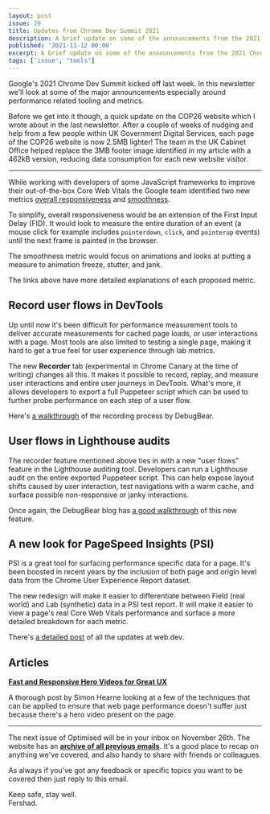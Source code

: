 ```yaml
---
layout: post
issue: 29
title: Updates from Chrome Dev Summit 2021
description: A brief update on some of the announcements from the 2021 Chrome Dev Summit, and how they relate to web performance.
published: '2021-11-12 00:00'
excerpt: A brief update on some of the announcements from the 2021 Chrome Dev Summit, and how they relate to web performance.
tags: ['issue', "tools"]
---
```

<!-- # Updates from Chrome Dev Summit 2021 -->

Google's 2021 Chrome Dev Summit kicked off last week. In this newsletter we'll look at some of the major announcements especially around performance related tooling and metrics.

Before we get into it though, a quick update on the COP26 website which I wrote about in the last newsletter. After a couple of weeks of nudging and help from a few people within UK Government Digital Services, each page of the COP26 website is now 2.5MB lighter! The team in the UK Cabinet Office helped replace the 3MB footer image identified in my article with a 462kB version, reducing data consumption for each new website visitor.

***

<!-- ## Seeking opinions for possible new web vital metrics -->

While working with developers of some JavaScript frameworks to improve their out-of-the-box Core Web Vitals the Google team identified two new metrics [overall responsiveness](https://web.dev/responsiveness/) and [smoothness](https://web.dev/smoothness/). 

To simplify, overall responsiveness would be an extension of the First Input Delay (FID). It would look to measure the entire duration of an event (a mouse click for example includes `pointerdown`, `click`, and `pointerup` events) until the next frame is painted in the browser.

The smoothness metric would focus on animations and looks at putting a measure to animation freeze, stutter, and jank.

The links above have more detailed explanations of each proposed metric. 

## Record user flows in DevTools

Up until now it's been difficult for performance measurement tools to deliver accurate measurements for cached page loads, or user interactions with a page. Most tools are also limited to testing a single page, making it hard to get a true feel for user experience through lab metrics.

The new **Recorder** tab (experimental in Chrome Canary at the time of writing) changes all this. It makes it possible to record, replay, and measure user interactions and entire user journeys in DevTools. What's more, it allows developers to export a full Puppeteer script which can be used to further probe performance on each step of a user flow.

Here's [a walkthrough](https://www.debugbear.com/blog/chrome-devtools-user-flow-recorder) of the recording process by DebugBear.

## User flows in Lighthouse audits

The recorder feature mentioned above ties in with a new "user flows" feature in the Lighthouse auditing tool. Developers can run a Lighthouse audit on the entire exported Puppeteer script. This can help expose layout shifts caused by user interaction, test navigations with a warm cache, and surface possible non-responsive or janky interactions.

Once again, the DebugBear blog has [a good walkthrough](https://www.debugbear.com/blog/lighthouse-user-flows) of this new feature.

## A new look for PageSpeed Insights (PSI)

PSI is a great tool for surfacing performance specific data for a page. It's been boosted in recent years by the inclusion of both page and origin level data from the Chrome User Experience Report dataset.

The new redesign will make it easier to differentiate between Field (real world) and Lab (synthetic) data in a PSI test report. It will make it easier to view a page's real Core Web Vitals performance and surface a more detailed breakdown for each metric.

There's [a detailed post](https://web.dev/whats-new-pagespeed-insights/) of all the updates at web.dev. 

## Articles

**[Fast and Responsive Hero Videos for Great UX](https://simonhearne.com/2021/fast-responsive-videos/)**

A thorough post by Simon Hearne looking at a few of the techniques that can be applied to ensure that web page performance doesn't suffer just because there's a hero video present on the page.

***

The next issue of Optimised will be in your inbox on November 26th. The website has an **[archive of all previous emails](https://optimised.email/)**. It's a good place to recap on anything we've covered, and also handy to share with friends or colleagues.

As always if you've got any feedback or specific topics you want to be covered then just reply to this email.

Keep safe, stay well.  
Fershad.